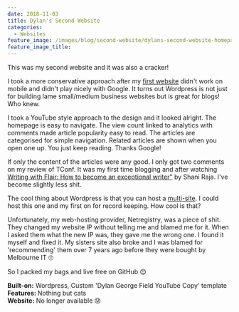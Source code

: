 ```yaml
---
date: 2018-11-03
title: Dylan's Second Website
categories:
  - Websites
feature_image: /images/blog/second-website/dylans-second-website-homepage.png
feature_image_title: 
---
```

<p>
This was my second website and it was also a cracker!
</p>
<p>
I took a more conservative approach after my <a href="/websites/2018/11/03/dylans-first-website/">first website</a> didn't work on mobile and didn't play nicely with Google. It turns out
Wordpress is not just for building lame small/medium business websites but is great for blogs! Who knew.
</p>
<p>
I took a YouTube style approach to the design and it looked alright. The homepage is easy to navigate. The view count linked to analytics with comments made article popularity easy to read. The articles are categorised for simple navigation. Related articles are shown when you open one up. You just keep reading. Thanks Google! 
</p>
<p>
If only the content of the articles were any good. I only got two comments on my review of TConf. It was my first time blogging and after watching <a href="https://www.udemy.com/course/writing-with-flair-how-to-become-an-exceptional-writer/" target="_blank">Writing with Flair: How to become an exceptional writer"</a> by Shani Raja. I've become slightly less shit.
</p>
<p>
The cool thing about Wordpress is that you can host a <a href="https://www.wpbeginner.com/glossary/multisite/" target="_blank">multi-site</a>. I could host this one and my first on for record keeping. How cool is that?
</p>
<p>
Unfortunately, my web-hosting provider, Netregistry, was a piece of shit. They changed my website IP without telling me and blamed me for it. When I asked them what the new IP was, they gave me the wrong one. I found it myself and fixed it. My sisters site also broke and I was blamed for 'recommending' them over 7 years ago before they were bought by Melbourne IT 🙄
</p>
<p>
So I packed my bags and live free on GitHub 😍
</p>
<p>
<strong>Built-on:</strong> Wordpress, Custom 'Dylan George Field YouTube Copy' template<br />
<strong>Features: </strong>Nothing but cats<br />
<strong>Website:</strong> No longer available 😟
</p>